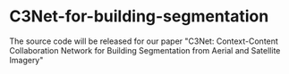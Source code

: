 # C3Net-for-building-segmentation

The source code will be  released for our paper "C3Net: Context-Content Collaboration Network for Building Segmentation from Aerial and Satellite Imagery"

